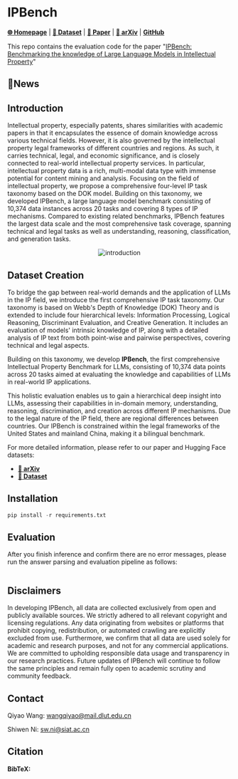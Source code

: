 # IPBench
[**🌐 Homepage**](https://IPBench.github.io/) | [**🤗 Dataset**](https://huggingface.co/datasets/IPBench/IPBench) | [**🤗 Paper**]() | [**📖 arXiv**]() | [**GitHub**](https://github.com/IPBench/IPBench)


This repo contains the evaluation code for the paper "[IPBench: Benchmarking the knowledge of Large Language Models in Intellectual Property]()"
## 🔔News

## Introduction

Intellectual property, especially patents, shares similarities with academic papers in that it encapsulates the essence of domain knowledge across various technical fields. However, it is also governed by the intellectual property legal frameworks of different countries and regions. As such, it carries technical, legal, and economic significance, and is closely connected to real-world intellectual property services. In particular, intellectual property data is a rich, multi-modal data type with immense potential for content mining and analysis. Focusing on the field of intellectual property, we propose a comprehensive four-level IP task taxonomy based on the DOK model. Building on this taxonomy, we developed IPBench, a large language model benchmark consisting of 10,374 data instances across 20 tasks and covering 8 types of IP mechanisms. Compared to existing related benchmarks, IPBench features the largest data scale and the most comprehensive task coverage, spanning technical and legal tasks as well as understanding, reasoning, classification, and generation tasks.

<p align="center">
  <img src="framework.bmp" alt="introduction">
</p>

## Dataset Creation

To bridge the gap between real-world demands and the application of LLMs in the IP field, we introduce the first comprehensive IP task taxonomy. Our taxonomy is based on Webb's Depth of Knowledge (DOK) Theory and is extended to include four hierarchical levels: Information Processing, Logical Reasoning, Discriminant Evaluation, and Creative Generation. It includes an evaluation of models' intrinsic knowledge of IP, along with a detailed analysis of IP text from both point-wise and pairwise perspectives, covering technical and legal aspects.

Building on this taxonomy, we develop **IPBench**, the first comprehensive Intellectual Property Benchmark for LLMs, consisting of 10,374 data points across 20 tasks aimed at evaluating the knowledge and capabilities of LLMs in real-world IP applications.

This holistic evaluation enables us to gain a hierarchical deep insight into LLMs, assessing their capabilities in in-domain memory, understanding, reasoning, discrimination, and creation across different IP mechanisms. Due to the legal nature of the IP field, there are regional differences between countries. Our IPBench is constrained within the legal frameworks of the United States and mainland China, making it a bilingual benchmark.

For more detailed information, please refer to our paper and Hugging Face datasets:

- [**📖 arXiv**]()
- [**🤗 Dataset**](https://huggingface.co/datasets/IPBench/IPBench)


## Installation
```python
pip install -r requirements.txt
```

## Evaluation

After you finish inference and confirm there are no error messages, please run the answer parsing and evaluation pipeline as follows: 
```
```

## Disclaimers
In developing IPBench, all data are collected exclusively from open and publicly available sources. We strictly adhered to all relevant copyright and licensing regulations. Any data originating from websites or platforms that prohibit copying, redistribution, or automated crawling are explicitly excluded from use. Furthermore, we confirm that all data are used solely for academic and research purposes, and not for any commercial applications. We are committed to upholding responsible data usage and transparency in our research practices. Future updates of IPBench will continue to follow the same principles and remain fully open to academic scrutiny and community feedback.

## Contact
Qiyao Wang: wangqiyao@mail.dlut.edu.cn

Shiwen Ni: sw.ni@siat.ac.cn

## Citation

**BibTeX:**
```bibtex

```
